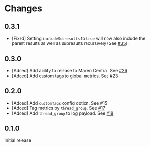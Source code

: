 # Changes
## 0.3.1
* [Fixed] Setting `includeSubresults` to `true` will now also include the parent results as well as subresults recursively (See [#35](https://github.com/DataDog/jmeter-datadog-backend-listener/pull/35)).

## 0.3.0
* [Added] Add ability to release to Maven Central. See [#26](https://github.com/DataDog/jmeter-datadog-backend-listener/pull/26)
* [Added] Add custom tags to global metrics. See [#23](https://github.com/DataDog/jmeter-datadog-backend-listener/pull/23)

## 0.2.0
* [Added] Add `customTags` config option. See [#15](https://github.com/DataDog/jmeter-datadog-backend-listener/pull/15)
* [Added] Tag metrics by `thread_group`. See [#17](https://github.com/DataDog/jmeter-datadog-backend-listener/pull/17)
* [Added] Add `thread_group` to log payload. See [#18](https://github.com/DataDog/jmeter-datadog-backend-listener/pull/18)

## 0.1.0
Initial release
